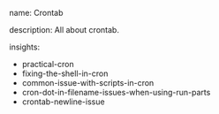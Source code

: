 name: Crontab

description: All about crontab.

insights:
  - practical-cron
  - fixing-the-shell-in-cron
  - common-issue-with-scripts-in-cron
  - cron-dot-in-filename-issues-when-using-run-parts
  - crontab-newline-issue
 
